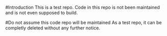 #Introduction 
This is a test repo.
Code in this repo is not been maintained and is not even supposed to build. 

#Do not assume this code repo will be maintained
As a test repo, it can be completly deleted without any further notice.
